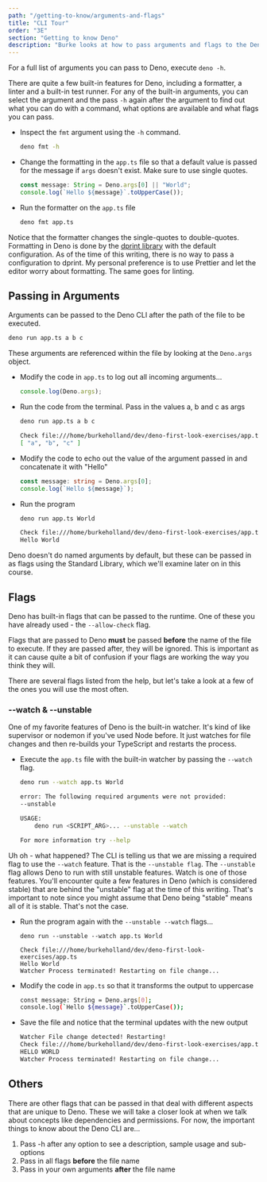 ```yaml
---
path: "/getting-to-know/arguments-and-flags"
title: "CLI Tour"
order: "3E"
section: "Getting to know Deno"
description: "Burke looks at how to pass arguments and flags to the Deno CLI"
---
```


For a full list of arguments you can pass to Deno, execute `deno -h`.

There are quite a few built-in features for Deno, including a formatter, a linter and a built-in test runner. For any of the built-in arguments, you can select the argument and the pass `-h` again after the argument to find out what you can do with a command, what options are available and what flags you can pass.

- Inspect the `fmt` argument using the `-h` command.

  ```bash
  deno fmt -h
  ```

- Change the formatting in the `app.ts` file so that a default value is passed for the message if `args` doesn't exist. Make sure to use single quotes.

  ```typescript
  const message: String = Deno.args[0] || "World";
  console.log(`Hello ${message}`.toUpperCase());
  ```

- Run the formatter on the `app.ts` file

  ```bash
  deno fmt app.ts
  ```

Notice that the formatter changes the single-quotes to double-quotes. Formatting in Deno is done by the [dprint library](https://github.com/dprint/dprint) with the default configuration. As of the time of this writing, there is no way to pass a configuration to dprint. My personal preference is to use Prettier and let the editor worry about formatting. The same goes for linting.

## Passing in Arguments

Arguments can be passed to the Deno CLI after the path of the file to be executed.

```bash
deno run app.ts a b c
```

These arguments are referenced within the file by looking at the `Deno.args` object.

- Modify the code in `app.ts` to log out all incoming arguments...

  ```typescript
  console.log(Deno.args);
  ```

- Run the code from the terminal. Pass in the values a, b and c as args

  ```bash
  deno run app.ts a b c

  Check file:///home/burkeholland/dev/deno-first-look-exercises/app.ts
  [ "a", "b", "c" ]
  ```

- Modify the code to echo out the value of the argument passed in and concatenate it with "Hello"

  ```typescript
  const message: string = Deno.args[0];
  console.log(`Hello ${message}`);
  ```

- Run the program

  ```bash
  deno run app.ts World

  Check file:///home/burkeholland/dev/deno-first-look-exercises/app.ts
  Hello World
  ```

Deno doesn't do named arguments by default, but these can be passed in as flags using the Standard Library, which we'll examine later on in this course.

## Flags

Deno has built-in flags that can be passed to the runtime. One of these you have already used - the `--allow-check` flag.

Flags that are passed to Deno **must** be passed **before** the name of the file to execute. If they are passed after, they will be ignored. This is important as it can cause quite a bit of confusion if your flags are working the way you think they will.

There are several flags listed from the help, but let's take a look at a few of the ones you will use the most often.

### --watch & --unstable

One of my favorite features of Deno is the built-in watcher. It's kind of like supervisor or nodemon if you've used Node before. It just watches for file changes and then re-builds your TypeScript and restarts the process.

- Execute the `app.ts` file with the built-in watcher by passing the `--watch` flag.

  ```bash
  deno run --watch app.ts World

  error: The following required arguments were not provided:
  --unstable

  USAGE:
      deno run <SCRIPT_ARG>... --unstable --watch

  For more information try --help
  ```

Uh oh - what happened? The CLI is telling us that we are missing a required flag to use the `--watch` feature. That is the `--unstable flag`. The `--unstable` flag allows Deno to run with still unstable features. Watch is one of those features. You'll encounter quite a few features in Deno (which is considered stable) that are behind the "unstable" flag at the time of this writing. That's important to note since you might assume that Deno being "stable" means all of it is stable. That's not the case.

- Run the program again with the `--unstable --watch` flags...

  ```dotnetcli
  deno run --unstable --watch app.ts World

  Check file:///home/burkeholland/dev/deno-first-look-exercises/app.ts
  Hello World
  Watcher Process terminated! Restarting on file change...
  ```

- Modify the code in `app.ts` so that it transforms the output to uppercase

  ```bash
  const message: String = Deno.args[0];
  console.log(`Hello ${message}`.toUpperCase());
  ```

- Save the file and notice that the terminal updates with the new output

  ```bash
  Watcher File change detected! Restarting!
  Check file:///home/burkeholland/dev/deno-first-look-exercises/app.ts
  HELLO WORLD
  Watcher Process terminated! Restarting on file change...
  ```

## Others

There are other flags that can be passed in that deal with different aspects that are unique to Deno. These we will take a closer look at when we talk about concepts like dependencies and permissions. For now, the important things to know about the Deno CLI are...

1. Pass -h after any option to see a description, sample usage and sub-options
1. Pass in all flags **before** the file name
1. Pass in your own arguments **after** the file name
